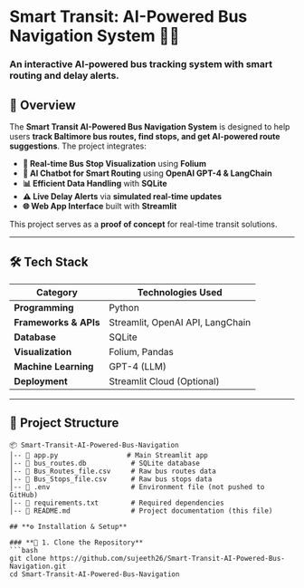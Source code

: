 # **Smart Transit: AI-Powered Bus Navigation System** 🚌🚀

### **An interactive AI-powered bus tracking system with smart routing and delay alerts.**

## **📌 Overview**
The **Smart Transit AI-Powered Bus Navigation System** is designed to help users **track Baltimore bus routes, find stops, and get AI-powered route suggestions**. The project integrates:
- **🚏 Real-time Bus Stop Visualization** using **Folium**
- **💬 AI Chatbot for Smart Routing** using **OpenAI GPT-4 & LangChain**
- **📊 Efficient Data Handling** with **SQLite**
- **⚠️ Live Delay Alerts** via **simulated real-time updates**
- **🌐 Web App Interface** built with **Streamlit**

This project serves as a **proof of concept** for real-time transit solutions.

---

## **🛠️ Tech Stack**
| Category                | Technologies Used |
|-------------------------|------------------|
| **Programming**         | Python |
| **Frameworks & APIs**   | Streamlit, OpenAI API, LangChain |
| **Database**            | SQLite |
| **Visualization**       | Folium, Pandas |
| **Machine Learning**    | GPT-4 (LLM) |
| **Deployment**          | Streamlit Cloud (Optional) |

---

## **📂 Project Structure**
```plaintext
📦 Smart-Transit-AI-Powered-Bus-Navigation
│-- 📜 app.py                 # Main Streamlit app
│-- 📜 bus_routes.db           # SQLite database
│-- 📜 Bus_Routes_file.csv     # Raw bus routes data
│-- 📜 Bus_Stops_file.csv      # Raw bus stops data
│-- 📜 .env                    # Environment file (not pushed to GitHub)
│-- 📜 requirements.txt        # Required dependencies
│-- 📜 README.md               # Project documentation (this file)

## **⚙️ Installation & Setup**

### **🔹 1. Clone the Repository**
```bash
git clone https://github.com/sujeeth26/Smart-Transit-AI-Powered-Bus-Navigation.git
cd Smart-Transit-AI-Powered-Bus-Navigation


